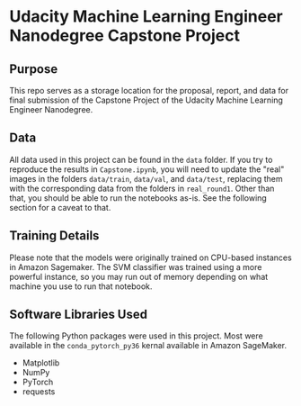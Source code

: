 # Udacity Machine Learning Engineer Nanodegree Capstone Project

## Purpose

This repo serves as a storage location for the proposal, report, and data for final submission of the Capstone Project of the Udacity Machine Learning Engineer Nanodegree.

## Data

All data used in this project can be found in the `data` folder. If you try to reproduce the results in `Capstone.ipynb`, you will need to update the "real" images in the folders `data/train`, `data/val`, and `data/test`, replacing them with the corresponding data from the folders in `real_round1`. Other than that, you should be able to run the notebooks as-is. See the following section for a caveat to that.

## Training Details

Please note that the models were originally trained on CPU-based instances in Amazon Sagemaker. The SVM classifier was trained using a more powerful instance, so you may run out of memory depending on what machine you use to run that notebook.

## Software Libraries Used

The following Python packages were used in this project. Most were available in the `conda_pytorch_py36` kernal available in Amazon SageMaker.
* Matplotlib
* NumPy
* PyTorch
* requests